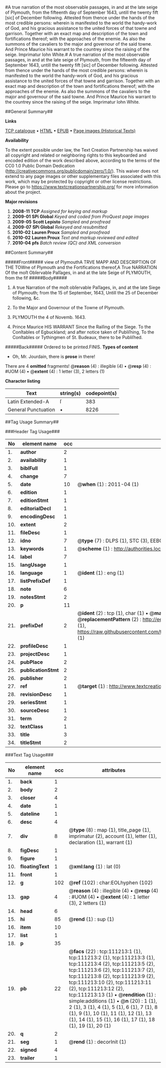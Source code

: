 #A true narration of the most observable passages, in and at the late seige of Plymouth, from the fifteenth day of September 1643, untill the twenty fift [sic] of December following. Attested from thence under the hands of the most credible persons: wherein is manifested to the world the handy-work of God, and his gracious assistance to the united forces of that towne and garrison. Together with an exact map and description of the town and fortifications thereof; with the approaches of the enemie. As also the summons of the cavaliers to the major and governour of the said towne. And Prince Maurice his warrant to the countrey since the raising of the seige. Imprimatur Iohn White.#
A true narration of the most observable passages, in and at the late seige of Plymouth, from the fifteenth day of September 1643, untill the twenty fift [sic] of December following. Attested from thence under the hands of the most credible persons: wherein is manifested to the world the handy-work of God, and his gracious assistance to the united forces of that towne and garrison. Together with an exact map and description of the town and fortifications thereof; with the approaches of the enemie. As also the summons of the cavaliers to the major and governour of the said towne. And Prince Maurice his warrant to the countrey since the raising of the seige. Imprimatur Iohn White.

##General Summary##

**Links**

[TCP catalogue](http://www.ota.ox.ac.uk/tcp/)  • 
[HTML](http://tei.it.ox.ac.uk/tcp/Texts-HTML/free/A95/A95077.html)  • 
[EPUB](http://tei.it.ox.ac.uk/tcp/Texts-EPUB/free/A95/A95077.epub) • 
[Page images (Historical Texts)](https://historicaltexts.jisc.ac.uk/eebo-99859147e)

**Availability**

To the extent possible under law, the Text Creation Partnership has waived all copyright and related or neighboring rights to this keyboarded and encoded edition of the work described above, according to the terms of the CC0 1.0 Public Domain Dedication (http://creativecommons.org/publicdomain/zero/1.0/). This waiver does not extend to any page images or other supplementary files associated with this work, which may be protected by copyright or other license restrictions. Please go to https://www.textcreationpartnership.org/ for more information about the project.

**Major revisions**

1. __2008-11__ __TCP__ *Assigned for keying and markup*
1. __2009-01__ __SPi Global__ *Keyed and coded from ProQuest page images*
1. __2009-05__ __Scott Lepisto__ *Sampled and proofread*
1. __2009-07__ __SPi Global__ *Rekeyed and resubmitted*
1. __2010-02__ __Lauren Proux__ *Sampled and proofread*
1. __2010-02__ __Lauren Proux__ *Text and markup reviewed and edited*
1. __2010-04__ __pfs__ *Batch review (QC) and XML conversion*

##Content Summary##

#####Front#####
view of PlymouthA TRVE MAPP AND DESCRIPTION OF THE TOWne of Plymouth and the Fortifications thereof,A True NARRATION Of the moſt Obſervable Paſſages, in and at the late Seige of PLYMOUTH, from the fif
#####Body#####

1. A true Narration of the moſt obſervable Paſſages, in, and at the late Siege of Plymouth; from the 15 of September, 1643, Untill the 25 of December following, &c.

1. To the Major and Governour of the Towne of Plymouth.

1. PLYMOUTH the 4 of Novemb. 1643.

1. Prince Maurice HIS WARRANT Since the Raiſing of the Siege. To the Conſtables of Egbuckland; and after notice taken of Publiſhing, To the Conſtables or Tythingmen of St. Budeaux, there to be Publiſhed.

#####Back#####
Ordered to be printed.FINIS.
**Types of content**

  * Oh, Mr. Jourdain, there is **prose** in there!

There are 4 **omitted** fragments! 
 @__reason__ (4) : illegible (4)  •  @__resp__ (4) : #UOM (4)  •  @__extent__ (4) : 1 letter (3), 2 letters (1)

**Character listing**


|Text|string(s)|codepoint(s)|
|---|---|---|
|Latin Extended-A|ſ|383|
|General Punctuation|•|8226|

##Tag Usage Summary##

###Header Tag Usage###

|No|element name|occ|attributes|
|---|---|---|---|
|1.|__author__|2||
|2.|__availability__|1||
|3.|__biblFull__|1||
|4.|__change__|7||
|5.|__date__|10| @__when__ (1) : 2011-04 (1)|
|6.|__edition__|1||
|7.|__editionStmt__|1||
|8.|__editorialDecl__|1||
|9.|__encodingDesc__|1||
|10.|__extent__|2||
|11.|__fileDesc__|1||
|12.|__idno__|7| @__type__ (7) : DLPS (1), STC (3), EEBO-CITATION (1), PROQUEST (1), VID (1)|
|13.|__keywords__|1| @__scheme__ (1) : http://authorities.loc.gov/ (1)|
|14.|__label__|7||
|15.|__langUsage__|1||
|16.|__language__|1| @__ident__ (1) : eng (1)|
|17.|__listPrefixDef__|1||
|18.|__note__|6||
|19.|__notesStmt__|2||
|20.|__p__|11||
|21.|__prefixDef__|2| @__ident__ (2) : tcp (1), char (1)  •  @__matchPattern__ (2) : ([0-9\-]+):([0-9IVX]+) (1), (.+) (1)  •  @__replacementPattern__ (2) : http://eebo.chadwyck.com/downloadtiff?vid=$1&page=$2 (1), https://raw.githubusercontent.com/textcreationpartnership/Texts/master/tcpchars.xml#$1 (1)|
|22.|__profileDesc__|1||
|23.|__projectDesc__|1||
|24.|__pubPlace__|2||
|25.|__publicationStmt__|2||
|26.|__publisher__|2||
|27.|__ref__|1| @__target__ (1) : http://www.textcreationpartnership.org/docs/. (1)|
|28.|__revisionDesc__|1||
|29.|__seriesStmt__|1||
|30.|__sourceDesc__|1||
|31.|__term__|2||
|32.|__textClass__|1||
|33.|__title__|3||
|34.|__titleStmt__|2||


###Text Tag Usage###

|No|element name|occ|attributes|
|---|---|---|---|
|1.|__back__|1||
|2.|__body__|2||
|3.|__closer__|4||
|4.|__date__|1||
|5.|__dateline__|1||
|6.|__desc__|4||
|7.|__div__|8| @__type__ (8) : map (1), title_page (1), imprimatur (2), account (1), letter (1), declaration (1), warrant (1)|
|8.|__figDesc__|1||
|9.|__figure__|1||
|10.|__floatingText__|1| @__xml:lang__ (1) : lat (0)|
|11.|__front__|1||
|12.|__g__|102| @__ref__ (102) : char:EOLhyphen (102)|
|13.|__gap__|4| @__reason__ (4) : illegible (4)  •  @__resp__ (4) : #UOM (4)  •  @__extent__ (4) : 1 letter (3), 2 letters (1)|
|14.|__head__|6||
|15.|__hi__|85| @__rend__ (1) : sup (1)|
|16.|__item__|10||
|17.|__list__|1||
|18.|__p__|35||
|19.|__pb__|22| @__facs__ (22) : tcp:111213:1 (1), tcp:111213:2 (1), tcp:111213:3 (1), tcp:111213:4 (2), tcp:111213:5 (2), tcp:111213:6 (2), tcp:111213:7 (2), tcp:111213:8 (2), tcp:111213:9 (2), tcp:111213:10 (2), tcp:111213:11 (2), tcp:111213:12 (2), tcp:111213:13 (1)  •  @__rendition__ (1) : simple:additions (1)  •  @__n__ (20) : 1 (1), 2 (1), 3 (1), 4 (1), 5 (1), 6 (1), 7 (1), 8 (1), 9 (1), 10 (1), 11 (1), 12 (1), 13 (1), 14 (1), 15 (1), 16 (1), 17 (1), 18 (1), 19 (1), 20 (1)|
|20.|__q__|2||
|21.|__seg__|1| @__rend__ (1) : decorInit (1)|
|22.|__signed__|4||
|23.|__trailer__|1||

